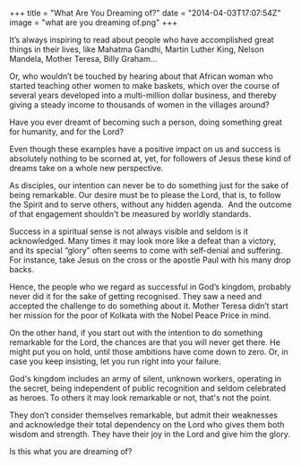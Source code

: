 +++
title = "What Are You Dreaming of?"
date = "2014-04-03T17:07:54Z"
image = "what are you dreaming of.png"
+++

It’s always inspiring to read about people who have accomplished great things in their lives, like Mahatma Gandhi, Martin Luther King, Nelson Mandela, Mother Teresa, Billy Graham...

Or, who wouldn’t be touched by hearing about that African woman who started teaching other women to make baskets, which over the course of several years developed into a multi-million dollar business, and thereby giving a steady income to thousands of women in the villages around?

Have you ever dreamt of becoming such a person, doing something great for humanity, and for the Lord?

Even though these examples have a positive impact on us and success is absolutely nothing to be scorned at, yet, for followers of Jesus these kind of dreams take on a whole new perspective.

As disciples, our intention can never be to do something just for the sake of being remarkable. Our desire must be to please the Lord, that is, to follow the Spirit and to serve others, without any hidden agenda.  And the outcome of that engagement shouldn't be measured by worldly standards.

Success in a spiritual sense is not always visible and seldom is it acknowledged. Many times it may look more like a defeat than a victory, and its special “glory” often seems to come with self-denial and suffering. For instance, take Jesus on the cross or the apostle Paul with his many drop backs.

Hence, the people who we regard as successful in God’s kingdom, probably never did it for the sake of getting recognised. They saw a need and accepted the challenge to do something about it. Mother Teresa didn’t start her mission for the poor of Kolkata with the Nobel Peace Price in mind.

On the other hand, if you start out with the intention to do something remarkable for the Lord, the chances are that you will never get there. He might put you on hold, until those ambitions have come down to zero. Or, in case you keep insisting, let you run right into your failure.

God's kingdom includes an army of silent, unknown workers, operating in the secret, being independent of public recognition and seldom celebrated as heroes. To others it may look remarkable or not, that's not the point.

They don’t consider themselves remarkable, but admit their weaknesses and acknowledge their total dependency on the Lord who gives them both wisdom and strength. They have their joy in the Lord and give him the glory.  

 Is this what you are dreaming of?
